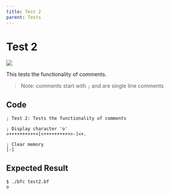 ```yaml
---
title: Test 2
parent: Tests
---
```

# Test 2

<img src="https://bfc-test.https12345678.repl.co/badge.php?test=2">

This tests the functionality of comments.

> Note: comments start with `;` and are single line comments

## Code

```brainfuck
; Test 2: Tests the functionality of comments

; Display character 'o'
>+++++++++++[<++++++++++>-]<+.

; Clear memory
[-]

```

## Expected Result

```
$ ./bfc test2.bf
o
```